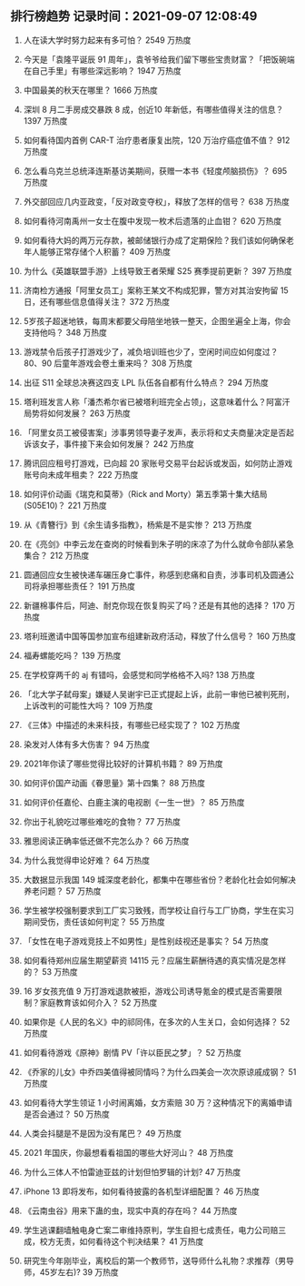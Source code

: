 
## 排行榜趋势 记录时间：2021-09-07 12:08:49
  
  1. 人在读大学时努力起来有多可怕？ 2549 万热度
    
  2. 今天是「袁隆平诞辰 91 周年」，袁爷爷给我们留下哪些宝贵财富？「把饭碗端在自己手里」有哪些深远影响？ 1947 万热度
    
  3. 中国最美的秋天在哪里？ 1666 万热度
    
  4. 深圳 8 月二手房成交暴跌 8 成，创近10 年新低，有哪些值得关注的信息？ 1397 万热度
    
  5. 如何看待国内首例 CAR-T 治疗患者康复出院，120 万治疗癌症值不值？ 912 万热度
    
  6. 怎么看乌克兰总统泽连斯基访美期间，获赠一本书《轻度颅脑损伤》？ 695 万热度
    
  7. 外交部回应几内亚政变，「反对政变夺权」，释放了怎样的信号？ 638 万热度
    
  8. 如何看待河南禹州一女士在腹中发现一枚术后遗落的止血钳？ 620 万热度
    
  9. 如何看待大妈的两万元存款，被邮储银行办成了定期保险？我们该如何确保老年人能够正常存储个人积蓄？ 409 万热度
    
  10. 为什么《英雄联盟手游》上线导致王者荣耀 S25 赛季提前更新？ 397 万热度
    
  11. 济南检方通报「阿里女员工」案称王某文不构成犯罪，警方对其治安拘留 15 日，还有哪些信息值得关注？ 372 万热度
    
  12. 5岁孩子超迷地铁，每周末都要父母陪坐地铁一整天，企图坐遍全上海，你会支持他吗？ 348 万热度
    
  13. 游戏禁令后孩子打游戏少了，减负培训班也少了，空闲时间应如何度过？ 80、90 后童年游戏会卷土重来吗？ 308 万热度
    
  14. 出征 S11 全球总决赛这四支 LPL 队伍各自都有什么特点？ 294 万热度
    
  15. 塔利班发言人称「潘杰希尔省已被塔利班完全占领」，这意味着什么？阿富汗局势将如何发展？ 263 万热度
    
  16. 「阿里女员工被侵害案」涉事男领导妻子发声，表示将和丈夫商量决定是否起诉该女子，事件接下来会如何发展？ 242 万热度
    
  17. 腾讯回应租号打游戏，已向超 20 家账号交易平台起诉或发函，如何防止游戏账号向未成年租卖？ 222 万热度
    
  18. 如何评价动画《瑞克和莫蒂》（Rick and Morty）第五季第十集大结局(S05E10)？ 221 万热度
    
  19. 从《青簪行》到《余生请多指教》，杨紫是不是实惨？ 213 万热度
    
  20. 在《亮剑》中李云龙在查岗的时候看到朱子明的床凉了为什么就命令部队紧急集合？ 212 万热度
    
  21. 圆通回应女生被快递车碾压身亡事件，称感到悲痛和自责，涉事司机及圆通公司将承担哪些责任？ 191 万热度
    
  22. 新疆棉事件后，阿迪、耐克你现在恢复购买了吗？还是有其他的选择？ 170 万热度
    
  23. 塔利班邀请中国等国参加宣布组建新政府活动，释放了什么信号？ 160 万热度
    
  24. 福寿螺能吃吗？ 139 万热度
    
  25. 在学校穿两千的 aj 有错吗，会感觉和同学格格不入吗? 138 万热度
    
  26. 「北大学子弑母案」嫌疑人吴谢宇已正式提起上诉，此前一审他已被判死刑，上诉改判的可能性大吗？ 109 万热度
    
  27. 《三体》中描述的未来科技，有哪些已经实现了？ 102 万热度
    
  28. 染发对人体有多大伤害？ 94 万热度
    
  29. 2021年你读了哪些觉得比较好的计算机书籍？ 89 万热度
    
  30. 如何评价国产动画《眷思量》第十四集？ 88 万热度
    
  31. 如何评价任嘉伦、白鹿主演的电视剧《一生一世》？ 85 万热度
    
  32. 你出于礼貌吃过哪些难吃的食物？ 77 万热度
    
  33. 雅思阅读正确率低还做不完怎么办？ 66 万热度
    
  34. 为什么我觉得申论好难？ 64 万热度
    
  35. 大数据显示我国 149 城深度老龄化，都集中在哪些省份？老龄化社会如何解决养老问题？ 57 万热度
    
  36. 学生被学校强制要求到工厂实习致残，而学校让自行与工厂协商，学生在实习期间受伤，责任该如何判定？ 55 万热度
    
  37. 「女性在电子游戏竞技上不如男性」是性别歧视还是事实？ 54 万热度
    
  38. 如何看待郑州应届生期望薪资 14115 元？应届生薪酬待遇的真实情况是怎样的？ 53 万热度
    
  39. 16 岁女孩充值 9 万打游戏退款被拒，游戏公司诱导氪金的模式是否需要限制？家庭教育该如何介入？ 52 万热度
    
  40. 如果你是《人民的名义》中的祁同伟，在多次的人生关口，会如何选择？ 52 万热度
    
  41. 如何看待游戏《原神》剧情 PV「许以臣民之梦」？ 52 万热度
    
  42. 《乔家的儿女》中乔四美值得被同情吗？为什么四美会一次次原谅戚成钢？ 51 万热度
    
  43. 如何看待大学生领证 1 小时闹离婚，女方索赔 30 万？这种情况下的离婚申请是否会通过？ 50 万热度
    
  44. 人类会抖腿是不是因为没有尾巴？ 49 万热度
    
  45. 2021 年国庆，你最想看看祖国的哪些大好河山？ 48 万热度
    
  46. 为什么三体人不怕雷迪亚兹的计划但怕罗辑的计划? 47 万热度
    
  47. iPhone 13 即将发布，如何看待披露的各机型详细配置？ 46 万热度
    
  48. 《云南虫谷》用来下蛊的虫，现实中真的存在吗？ 44 万热度
    
  49. 学生逃课翻墙触电身亡案二审维持原判，学生自担七成责任，电力公司赔三成，校方无责，如何看待这个判决结果？ 41 万热度
    
  50. 研究生今年刚毕业，离校后的第一个教师节，送导师什么礼物？求推荐（男导师，45岁左右)? 39 万热度
    